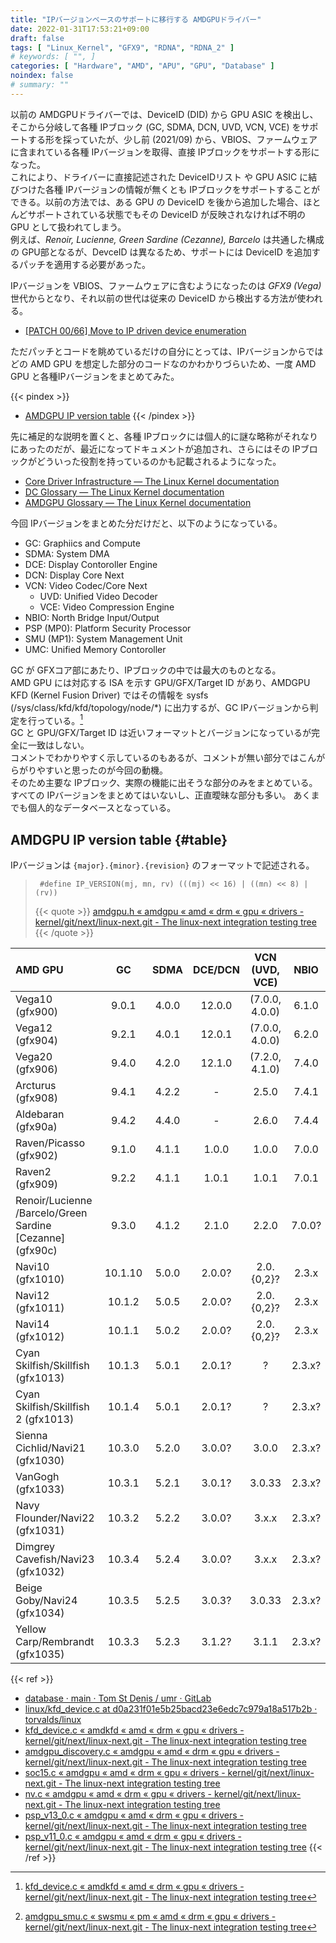 ```yaml
---
title: "IPバージョンベースのサポートに移行する AMDGPUドライバー"
date: 2022-01-31T17:53:21+09:00
draft: false
tags: [ "Linux_Kernel", "GFX9", "RDNA", "RDNA_2" ]
# keywords: [ "", ]
categories: [ "Hardware", "AMD", "APU", "GPU", "Database" ]
noindex: false
# summary: ""
---
```


以前の AMDGPUドライバーでは、DeviceID (DID) から GPU ASIC を検出し、そこから分岐して各種 IPブロック (GC, SDMA, DCN, UVD, VCN, VCE) をサポートする形を採っていたが、少し前 (2021/09) から、VBIOS、ファームウェアに含まれている各種 IPバージョンを取得、直接 IPブロックをサポートする形になった。  
これにより、ドライバーに直接記述された DeviceIDリスト や GPU ASIC に結びつけた各種 IPバージョンの情報が無くとも IPブロックをサポートすることができる。以前の方法では、ある GPU の DeviceID を後から追加した場合、ほとんどサポートされている状態でもその DeviceID が反映されなければ不明の GPU として扱われてしまう。  
例えば、*Renoir, Lucienne, Green Sardine (Cezanne), Barcelo* は共通した構成の GPU部となるが、DevceID は異なるため、サポートには DeviceID を追加するパッチを適用する必要があった。  

IPバージョンを VBIOS、ファームウェアに含むようになったのは *GFX9 (Vega)* 世代からとなり、それ以前の世代は従来の DeviceID から検出する方法が使われる。  

* [[PATCH 00/66] Move to IP driven device enumeration](https://lists.freedesktop.org/archives/amd-gfx/2021-September/069191.html)

ただパッチとコードを眺めているだけの自分にとっては、IPバージョンからではどの AMD GPU を想定した部分のコードなのかわかりづらいため、一度 AMD GPU と各種IPバージョンをまとめてみた。  

{{< pindex >}}
* [AMDGPU IP version table](#table)
{{< /pindex >}}

先に補足的な説明を置くと、各種 IPブロックには個人的に謎な略称がそれなりにあったのだが、最近になってドキュメントが追加され、さらにはその IPブロックがどういった役割を持っているのかも記載されるようになった。  

* [Core Driver Infrastructure — The Linux Kernel documentation](https://www.kernel.org/doc/html/latest/gpu/amdgpu/driver-core.html)
* [DC Glossary — The Linux Kernel documentation](https://www.kernel.org/doc/html/latest/gpu/amdgpu/display/dc-glossary.html)
* [AMDGPU Glossary — The Linux Kernel documentation](https://www.kernel.org/doc/html/latest/gpu/amdgpu/amdgpu-glossary.html)

今回 IPバージョンをまとめた分だけだと、以下のようになっている。  

* GC: Graphiics and Compute
* SDMA: System DMA
* DCE: Display Contoroller Engine
* DCN: Display Core Next
* VCN: Video Codec/Core Next
    * UVD: Unified Video Decoder
    * VCE: Video Compression Engine
* NBIO: North Bridge Input/Output
* PSP (MP0): Platform Security Processor
* SMU (MP1): System Management Unit
* UMC: Unified Memory Contoroller

GC が GFXコア部にあたり、IPブロックの中では最大のものとなる。  
AMD GPU には対応する ISA を示す GPU/GFX/Target ID があり、AMDGPU KFD (Kernel Fusion Driver) ではその情報を sysfs (/sys/class/kfd/kfd/topology/node/\*) に出力するが、GC IPバージョンから判定を行っている。[^gc-gpu_id]  
GC と GPU/GFX/Target ID は近いフォーマットとバージョンになっているが完全に一致はしない。  
コメントでわかりやすく示しているのもあるが、コメントが無い部分ではこんがらがりやすいと思ったのが今回の動機。  
そのため主要な IPブロック、実際の機能に出そうな部分のみをまとめている。すべての IPバージョンをまとめてはいないし、正直曖昧な部分も多い。
あくまでも個人的なデータベースとなっている。  

[^gc-gpu_id]: [kfd_device.c « amdkfd « amd « drm « gpu « drivers - kernel/git/next/linux-next.git - The linux-next integration testing tree](https://git.kernel.org/pub/scm/linux/kernel/git/next/linux-next.git/tree/drivers/gpu/drm/amd/amdkfd/kfd_device.c?h=next-20220128#n186)

## AMDGPU IP version table {#table}

IPバージョンは `{major}.{minor}.{revision}` のフォーマットで記述される。  

 > 		#define IP_VERSION(mj, mn, rv) (((mj) << 16) | ((mn) << 8) | (rv))
 >
 > {{< quote >}} [amdgpu.h « amdgpu « amd « drm « gpu « drivers - kernel/git/next/linux-next.git - The linux-next integration testing tree](https://git.kernel.org/pub/scm/linux/kernel/git/next/linux-next.git/tree/drivers/gpu/drm/amd/amdgpu/amdgpu.h?h=next-20220128#n767) {{< /quote >}}


| AMD GPU   | GC    | SDMA  | DCE/DCN | VCN (UVD, VCE) | NBIO  |PSP (MP0)|SMU (MP1)| UMC   |
| :-------- | :---: | :---: | :-----: | :------------: | :---: | :---: | :---: | :---: |
|Vega10 (gfx900)| 9.0.1| 4.0.0 | 12.0.0  | (7.0.0, 4.0.0) | 6.1.0 | 9.0.0 | 9.0.0 | 6.0.0 |
|Vega12 (gfx904)| 9.2.1| 4.0.1 | 12.0.1  | (7.0.0, 4.0.0) | 6.2.0 | 9.0.0 | 9.0.0 | 6.1.0 |
|Vega20 (gfx906)| 9.4.0| 4.2.0 | 12.1.0  | (7.2.0, 4.1.0) | 7.4.0 | 11.0.2| 11.0.2| 6.1.1 |
|Arcturus (gfx908)| 9.4.1| 4.2.2| -      | 2.5.0       | 7.4.1 | 11.0.4| 11.0.2| 6.1.2 | 
|Aldebaran (gfx90a)|9.4.2| 4.4.0| -      | 2.6.0       | 7.4.4 | 13.0.2| 13.0.2| 6.7.0 |
|Raven/Picasso (gfx902)| 9.1.0 | 4.1.1 | 1.0.0 | 1.0.0 | 7.0.0 | 10.0.0| 10.0.0| 7.0.0 |
|Raven2 (gfx909)       | 9.2.2 | 4.1.1 | 1.0.1 | 1.0.1 | 7.0.1 | 10.0.1| 10.0.1| 7.5.0 |
|Renoir/Lucienne<br>/Barcelo/Green Sardine \[Cezanne\] (gfx90c) |9.3.0|4.1.2|2.1.0|2.2.0|7.0.0?|12.0.x?|12.0.{1,2}[^rn-smu]|?|
|Navi10 (gfx1010)                |10.1.10| 5.0.0| 2.0.0?| 2.0.{0,2}?| 2.3.x| 11.0.0| 11.0.0| ?|
|Navi12 (gfx1011)                 |10.1.2| 5.0.5| 2.0.0?| 2.0.{0,2}?| 2.3.x| 11.0.9| 11.0.9| ?|
|Navi14 (gfx1012)                 |10.1.1| 5.0.2| 2.0.0?| 2.0.{0,2}?| 2.3.x| 11.0.5| 11.0.5| ?|
|Cyan Skilfish/Skillfish (gfx1013)|10.1.3|5.0.1|2.0.1?|?| 2.3.x? | 11.0.8 | 11.0.8 |?|
|Cyan Skilfish/Skillfish 2 (gfx1013)|10.1.4|5.0.1|2.0.1?|?| 2.3.x? | 11.0.8 | 11.0.8 |?|
|Sienna Cichlid/Navi21 (gfx1030)  | 10.3.0| 5.2.0| 3.0.0?| 3.0.0|2.3.x?| 11.0.7| 11.0.7| 8.7.x|
|VanGogh (gfx1033)                | 10.3.1| 5.2.1| 3.0.1?|3.0.33| 2.3.x?| 11.5.0| 11.5.0| ?|
|Navy Flounder/Navi22 (gfx1031)   | 10.3.2| 5.2.2| 3.0.0?| 3.x.x| 2.3.x?|11.0.11|11.0.11| ?|
|Dimgrey Cavefish/Navi23 (gfx1032)| 10.3.4| 5.2.4| 3.0.0?| 3.x.x| 2.3.x?|11.0.12|11.0.12| ?|
|Beige Goby/Navi24 (gfx1034)      | 10.3.5| 5.2.5| 3.0.3?|3.0.33| 2.3.x?|11.0.13|11.0.13| ?|
|Yellow Carp/Rembrandt (gfx1035)  | 10.3.3| 5.2.3| 3.1.2?| 3.1.1| 2.3.x?|13.0.{1,3}|13.0.{1,3}?| ?|

[^rn-nbio]: [soc15.c « amdgpu « amd « drm « gpu « drivers - kernel/git/next/linux-next.git - The linux-next integration testing tree](https://git.kernel.org/pub/scm/linux/kernel/git/next/linux-next.git/tree/drivers/gpu/drm/amd/amdgpu/soc15.c?h=next-20220128#n1399)
[^rn-smu]: [amdgpu_smu.c « swsmu « pm « amd « drm « gpu « drivers - kernel/git/next/linux-next.git - The linux-next integration testing tree](https://git.kernel.org/pub/scm/linux/kernel/git/next/linux-next.git/tree/drivers/gpu/drm/amd/pm/swsmu/amdgpu_smu.c?h=next-20220128#n526)

{{< ref >}}
* [database · main · Tom St Denis / umr · GitLab](https://gitlab.freedesktop.org/tomstdenis/umr/-/tree/main/database)
* [linux/kfd_device.c at d0a231f01e5b25bacd23e6edc7c979a18a517b2b · torvalds/linux](https://github.com/torvalds/linux/blob/d0a231f01e5b25bacd23e6edc7c979a18a517b2b/drivers/gpu/drm/amd/amdkfd/kfd_device.c)
* [kfd_device.c « amdkfd « amd « drm « gpu « drivers - kernel/git/next/linux-next.git - The linux-next integration testing tree](https://git.kernel.org/pub/scm/linux/kernel/git/next/linux-next.git/tree/drivers/gpu/drm/amd/amdkfd/kfd_device.c?h=next-20220128)
* [amdgpu_discovery.c « amdgpu « amd « drm « gpu « drivers - kernel/git/next/linux-next.git - The linux-next integration testing tree](https://git.kernel.org/pub/scm/linux/kernel/git/next/linux-next.git/tree/drivers/gpu/drm/amd/amdgpu/amdgpu_discovery.c?h=next-20220128)
* [soc15.c « amdgpu « amd « drm « gpu « drivers - kernel/git/next/linux-next.git - The linux-next integration testing tree](https://git.kernel.org/pub/scm/linux/kernel/git/next/linux-next.git/tree/drivers/gpu/drm/amd/amdgpu/soc15.c?h=next-20220128)
* [nv.c « amdgpu « amd « drm « gpu « drivers - kernel/git/next/linux-next.git - The linux-next integration testing tree](https://git.kernel.org/pub/scm/linux/kernel/git/next/linux-next.git/tree/drivers/gpu/drm/amd/amdgpu/nv.c?h=next-20220128)
* [psp_v13_0.c « amdgpu « amd « drm « gpu « drivers - kernel/git/next/linux-next.git - The linux-next integration testing tree](https://git.kernel.org/pub/scm/linux/kernel/git/next/linux-next.git/tree/drivers/gpu/drm/amd/amdgpu/psp_v13_0.c?h=next-20220128)
* [psp_v11_0.c « amdgpu « amd « drm « gpu « drivers - kernel/git/next/linux-next.git - The linux-next integration testing tree](https://git.kernel.org/pub/scm/linux/kernel/git/next/linux-next.git/tree/drivers/gpu/drm/amd/amdgpu/psp_v11_0.c?h=next-20220128)
{{< /ref >}}
